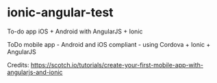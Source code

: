 # ionic-angular-test
To-do app iOS + Android with AngularJS + Ionic

ToDo mobile app - Android and iOS compliant - using Cordova + Ionic + AngularJS 

Credits:
https://scotch.io/tutorials/create-your-first-mobile-app-with-angularjs-and-ionic
